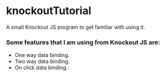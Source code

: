 # knockoutTutorial
A small Knockout JS program to get familiar with using it.

### Some features that I am using from Knockout JS are:
* One way data binding.
* Two way data binding.
* On click data binding.
